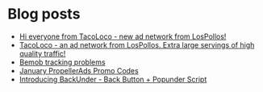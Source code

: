 # Blog posts
<!-- BLOG-POST-LIST:START -->
- [Hi everyone from TacoLoco - new ad network from LosPollos!](https://afflift.com/f/threads/hi-everyone-from-tacoloco-new-ad-network-from-lospollos.3468/)
- [TacoLoco - an ad network from LosPollos. Extra large servings of high quality traffic!](https://afflift.com/f/threads/tacoloco-an-ad-network-from-lospollos-extra-large-servings-of-high-quality-traffic.3467/)
- [Bemob tracking problems](https://afflift.com/f/threads/bemob-tracking-problems.10170/)
- [January PropellerAds Promo Codes](https://afflift.com/f/threads/january-propellerads-promo-codes.10169/)
- [Introducing BackUnder - Back Button + Popunder Script](https://afflift.com/f/threads/introducing-backunder-back-button-popunder-script.10073/)
<!-- BLOG-POST-LIST:END -->
